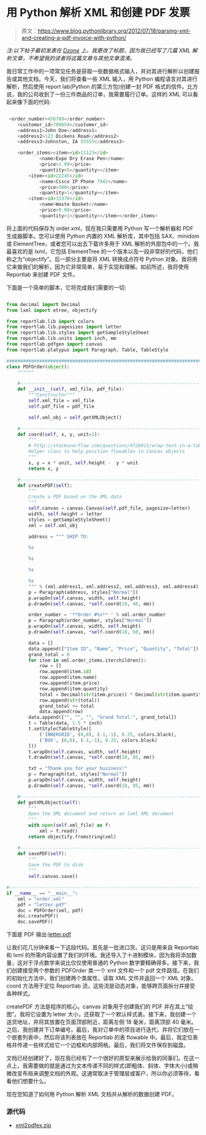 # 用 Python 解析 XML 和创建 PDF 发票

> 原文：<https://www.blog.pythonlibrary.org/2012/07/18/parsing-xml-and-creating-a-pdf-invoice-with-python/>

*注:以下帖子最初发表在 [Dzone](http://python.dzone.com/articles/use-case-xml-parsing-python) 上。我更改了标题，因为我已经写了几篇 XML 解析文章，不希望我的读者将这篇文章与其他文章混淆。*

我日常工作中的一项常见任务是获取一些数据格式输入，并对其进行解析以创建报告或其他文档。今天，我们将查看一些 XML 输入，用 Python 编程语言对其进行解析，然后使用 report lab(Python 的第三方包)创建一封 PDF 格式的信件。比方说，我的公司收到了一份三件商品的订单，我需要履行订单。这样的 XML 可以看起来像下面的代码:

```py

 <order_number>456789</order_number>
    <customer_id>789654</customer_id>
    <address1>John Doe</address1>
    <address2>123 Dickens Road</address2>
    <address3>Johnston, IA 55555</address3>

    <order_items><item><id>11123</id>
            <name>Expo Dry Erase Pen</name>
            <price>1.99</price>
            <quantity>5</quantity></item> 
        <item><id>22245</id>
            <name>Cisco IP Phone 7942</name>
            <price>300</price>
            <quantity>1</quantity></item> 
        <item><id>33378</id>
            <name>Waste Basket</name>
            <price>9.99</price>
            <quantity>1</quantity></item></order_items> 

```

将上面的代码保存为 order.xml，现在我只需要用 Python 写一个解析器和 PDF 生成器脚本。您可以使用 Python 内置的 XML 解析库，其中包括 SAX、minidom 或 ElementTree，或者您可以出去下载许多用于 XML 解析的外部包中的一个。我最喜欢的是 lxml，它包括 ElementTree 的一个版本以及一段非常好的代码，他们称之为“objectify”。后一部分主要是将 XML 转换成点符号 Python 对象。我将用它来做我们的解析，因为它非常简单，易于实现和理解。如前所述，我将使用 Reportlab 来创建 PDF 文件。

下面是一个简单的脚本，它将完成我们需要的一切:

```py

from decimal import Decimal
from lxml import etree, objectify

from reportlab.lib import colors
from reportlab.lib.pagesizes import letter
from reportlab.lib.styles import getSampleStyleSheet
from reportlab.lib.units import inch, mm
from reportlab.pdfgen import canvas
from reportlab.platypus import Paragraph, Table, TableStyle

########################################################################
class PDFOrder(object):
    """"""

    #----------------------------------------------------------------------
    def __init__(self, xml_file, pdf_file):
        """Constructor"""
        self.xml_file = xml_file
        self.pdf_file = pdf_file

        self.xml_obj = self.getXMLObject()

    #----------------------------------------------------------------------
    def coord(self, x, y, unit=1):
        """
        # http://stackoverflow.com/questions/4726011/wrap-text-in-a-table-reportlab
        Helper class to help position flowables in Canvas objects
        """
        x, y = x * unit, self.height -  y * unit
        return x, y  

    #----------------------------------------------------------------------
    def createPDF(self):
        """
        Create a PDF based on the XML data
        """
        self.canvas = canvas.Canvas(self.pdf_file, pagesize=letter)
        width, self.height = letter
        styles = getSampleStyleSheet()
        xml = self.xml_obj

        address = """ SHIP TO:

        %s

        %s

        %s

        %s 
        """ % (xml.address1, xml.address2, xml.address3, xml.address4)
        p = Paragraph(address, styles["Normal"])
        p.wrapOn(self.canvas, width, self.height)
        p.drawOn(self.canvas, *self.coord(18, 40, mm))

        order_number = '**Order #%s** ' % xml.order_number
        p = Paragraph(order_number, styles["Normal"])
        p.wrapOn(self.canvas, width, self.height)
        p.drawOn(self.canvas, *self.coord(18, 50, mm))

        data = []
        data.append(["Item ID", "Name", "Price", "Quantity", "Total"])
        grand_total = 0
        for item in xml.order_items.iterchildren():
            row = []
            row.append(item.id)
            row.append(item.name)
            row.append(item.price)
            row.append(item.quantity)
            total = Decimal(str(item.price)) * Decimal(str(item.quantity))
            row.append(str(total))
            grand_total += total
            data.append(row)
        data.append(["", "", "", "Grand Total:", grand_total])
        t = Table(data, 1.5 * inch)
        t.setStyle(TableStyle([
            ('INNERGRID', (0,0), (-1,-1), 0.25, colors.black),
            ('BOX', (0,0), (-1,-1), 0.25, colors.black)
        ]))
        t.wrapOn(self.canvas, width, self.height)
        t.drawOn(self.canvas, *self.coord(18, 85, mm))

        txt = "Thank you for your business!"
        p = Paragraph(txt, styles["Normal"])
        p.wrapOn(self.canvas, width, self.height)
        p.drawOn(self.canvas, *self.coord(18, 95, mm))

    #----------------------------------------------------------------------
    def getXMLObject(self):
        """
        Open the XML document and return an lxml XML document
        """
        with open(self.xml_file) as f:
            xml = f.read()
        return objectify.fromstring(xml)

    #----------------------------------------------------------------------
    def savePDF(self):
        """
        Save the PDF to disk
        """
        self.canvas.save()

#----------------------------------------------------------------------
if __name__ == "__main__":
    xml = "order.xml"
    pdf = "letter.pdf"
    doc = PDFOrder(xml, pdf)
    doc.createPDF()
    doc.savePDF()

```

下面是 PDF 输出:[letter.pdf](https://www.blog.pythonlibrary.org/wp-content/uploads/2012/07/letter.pdf)

让我们花几分钟来看一下这段代码。首先是一批进口货。这只是用来自 Reportlab 和 lxml 的所需内容设置了我们的环境。我还导入了十进制模块，因为我将添加数量，这对于浮点数学来说比仅仅使用普通的 Python 数学要精确得多。接下来，我们创建接受两个参数的 PDFOrder 类:一个 xml 文件和一个 pdf 文件路径。在我们的初始化方法中，我们创建两个类属性，读取 XML 文件并返回一个 XML 对象。coord 方法用于定位 Reportlab 流，这些流是动态对象，能够跨页面拆分并接受各种样式。

createPDF 方法是程序的核心。canvas 对象用于创建我们的 PDF 并在其上“绘图”。我将它设置为 letter 大小，还获取了一个默认样式表。接下来，我创建一个送货地址，并将其放置在页面顶部附近，距离左侧 18 毫米，距离顶部 40 毫米。之后，我创建并下订单编号。最后，我对订单中的项目进行迭代，并将它们放在一个嵌套列表中，然后将该列表放在 Reportlab 的表 flowable 中。最后，我定位表格并传递一些样式给它一个边框和内部网格。最后，我们将文件保存到磁盘。

文档已经创建好了，现在我已经有了一个很好的原型来展示给我的同事们。在这一点上，我需要做的就是通过为文本传递不同的样式(即粗体、斜体、字体大小)或稍微改变布局来调整文档的外观。这通常取决于管理层或客户，所以你必须等待，看看他们想要什么。

现在您知道了如何用 Python 解析 XML 文档并从解析的数据创建 PDF。

### 源代码

*   [xml2pdfex.zip](https://www.blog.pythonlibrary.org/wp-content/uploads/2012/07/xml2pdfex.zip)